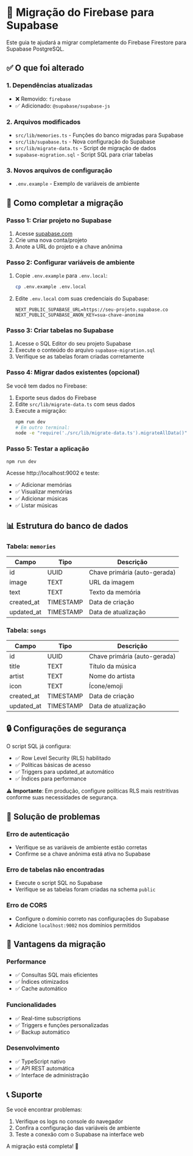 # 🔄 Migração do Firebase para Supabase

Este guia te ajudará a migrar completamente do Firebase Firestore para Supabase PostgreSQL.

## ✅ O que foi alterado

### 1. **Dependências atualizadas**
- ❌ Removido: `firebase`
- ✅ Adicionado: `@supabase/supabase-js`

### 2. **Arquivos modificados**
- `src/lib/memories.ts` - Funções do banco migradas para Supabase
- `src/lib/supabase.ts` - Nova configuração do Supabase
- `src/lib/migrate-data.ts` - Script de migração de dados
- `supabase-migration.sql` - Script SQL para criar tabelas

### 3. **Novos arquivos de configuração**
- `.env.example` - Exemplo de variáveis de ambiente

## 🚀 Como completar a migração

### Passo 1: Criar projeto no Supabase
1. Acesse [supabase.com](https://supabase.com)
2. Crie uma nova conta/projeto
3. Anote a URL do projeto e a chave anônima

### Passo 2: Configurar variáveis de ambiente
1. Copie `.env.example` para `.env.local`:
   ```bash
   cp .env.example .env.local
   ```

2. Edite `.env.local` com suas credenciais do Supabase:
   ```env
   NEXT_PUBLIC_SUPABASE_URL=https://seu-projeto.supabase.co
   NEXT_PUBLIC_SUPABASE_ANON_KEY=sua-chave-anonima
   ```

### Passo 3: Criar tabelas no Supabase
1. Acesse o SQL Editor do seu projeto Supabase
2. Execute o conteúdo do arquivo `supabase-migration.sql`
3. Verifique se as tabelas foram criadas corretamente

### Passo 4: Migrar dados existentes (opcional)
Se você tem dados no Firebase:

1. Exporte seus dados do Firebase
2. Edite `src/lib/migrate-data.ts` com seus dados
3. Execute a migração:
   ```bash
   npm run dev
   # Em outro terminal:
   node -e "require('./src/lib/migrate-data.ts').migrateAllData()"
   ```

### Passo 5: Testar a aplicação
```bash
npm run dev
```

Acesse http://localhost:9002 e teste:
- ✅ Adicionar memórias
- ✅ Visualizar memórias
- ✅ Adicionar músicas
- ✅ Listar músicas

## 📊 Estrutura do banco de dados

### Tabela: `memories`
| Campo | Tipo | Descrição |
|-------|------|-----------|
| id | UUID | Chave primária (auto-gerada) |
| image | TEXT | URL da imagem |
| text | TEXT | Texto da memória |
| created_at | TIMESTAMP | Data de criação |
| updated_at | TIMESTAMP | Data de atualização |

### Tabela: `songs`
| Campo | Tipo | Descrição |
|-------|------|-----------|
| id | UUID | Chave primária (auto-gerada) |
| title | TEXT | Título da música |
| artist | TEXT | Nome do artista |
| icon | TEXT | Ícone/emoji |
| created_at | TIMESTAMP | Data de criação |
| updated_at | TIMESTAMP | Data de atualização |

## 🔒 Configurações de segurança

O script SQL já configura:
- ✅ Row Level Security (RLS) habilitado
- ✅ Políticas básicas de acesso
- ✅ Triggers para updated_at automático
- ✅ Índices para performance

**⚠️ Importante**: Em produção, configure políticas RLS mais restritivas conforme suas necessidades de segurança.

## 🚨 Solução de problemas

### Erro de autenticação
- Verifique se as variáveis de ambiente estão corretas
- Confirme se a chave anônima está ativa no Supabase

### Erro de tabelas não encontradas
- Execute o script SQL no Supabase
- Verifique se as tabelas foram criadas na schema `public`

### Erro de CORS
- Configure o domínio correto nas configurações do Supabase
- Adicione `localhost:9002` nos domínios permitidos

## 🎯 Vantagens da migração

### Performance
- ✅ Consultas SQL mais eficientes
- ✅ Índices otimizados
- ✅ Cache automático

### Funcionalidades
- ✅ Real-time subscriptions
- ✅ Triggers e funções personalizadas
- ✅ Backup automático

### Desenvolvimento
- ✅ TypeScript nativo
- ✅ API REST automática
- ✅ Interface de administração

## 📞 Suporte

Se você encontrar problemas:
1. Verifique os logs no console do navegador
2. Confira a configuração das variáveis de ambiente
3. Teste a conexão com o Supabase na interface web

A migração está completa! 🎉